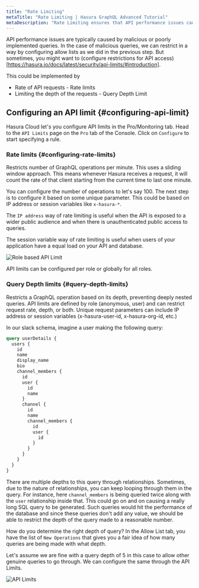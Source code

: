 ```yaml
---
title: "Rate Limiting"
metaTitle: "Rate Limiting | Hasura GraphQL Advanced Tutorial"
metaDescription: "Rate Limiting ensures that API performance issues caused by malicious or poorly implemented queries can be restricted."
---
```


API performance issues are typically caused by malicious or poorly implemented queries. In the case of malicious queries, we can restrict in a way by configuring allow lists as we did in the previous step. But sometimes, you might want to (configure restrictions for API access)[https://hasura.io/docs/latest/security/api-limits/#introduction].

This could be implemented by

- Rate of API requests - Rate limits
- Limiting the depth of the requests - Query Depth Limit

## Configuring an API limit {#configuring-api-limit}

Hasura Cloud let's you configure API limits in the Pro/Monitoring tab. Head to the `API Limits` page on the `Pro` tab of the Console. Click on `Configure` to start specifying a rule.

### Rate limits {#configuring-rate-limits}

Restricts number of GraphQL operations per minute. This uses a sliding window approach. This means whenever Hasura receives a request, it will count the rate of that client starting from the current time to last one minute.

You can configure the number of operations to let's say 100. The next step is to configure it based on some unique parameter. This could be based on IP address or session variables like `x-hasura-*`.

The `IP address` way of rate limiting is useful when the API is exposed to a wider public audience and when there is unauthenticated public access to queries.

The session variable way of rate limiting is useful when users of your application have a equal load on your API and database.

![Role based API Limit](https://graphql-engine-cdn.hasura.io/learn-hasura/assets/graphql-hasura-advanced/role-based-api-limit.png)

API limits can be configured per role or globally for all roles.

### Query Depth limits {#query-depth-limits}

Restricts a GraphQL operation based on its depth, preventing deeply nested queries.
API limits are defined by role (anonymous, user) and can restrict request rate, depth, or both. Unique request parameters can include IP address or session variables (x-hasura-user-id, x-hasura-org-id, etc.)

In our slack schema, imagine a user making the following query:

```graphql
query userDetails {
  users {
    id
    name
    display_name
    bio
    channel_members {
      id
      user {
        id
        name
      }
      channel {
        id
        name
        channel_members {
          id
          user {
            id
          }
        }
      }
    }
  }
}
```

There are multiple depths to this query through relationships. Sometimes, due to the nature of relationships, you can keep looping through them in the query. For instance, here `channel_members` is being queried twice along with the `user` relationship inside that. This could go on and on causing a really long SQL query to be generated. Such queries would hit the performance of the database and since these queries don't add any value, we should be able to restrict the depth of the query made to a reasonable number.

How do you determine the right depth of query? In the Allow List tab, you have the list of `New Operations` that gives you a fair idea of how many queries are being made with what depth.

Let's assume we are fine with a query depth of 5 in this case to allow other genuine queries to go through. We can configure the same through the API Limits.

![API Limits](https://graphql-engine-cdn.hasura.io/learn-hasura/assets/graphql-hasura-advanced/api-limits.png)
